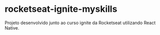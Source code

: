 # rocketseat-ignite-myskills
Projeto desenvolvido junto ao curso ignite da Rocketseat utilizando React Native.
